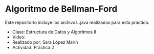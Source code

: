 # Algoritmo de Bellman-Ford

Este repositorio incluye los archivos .java realizados para esta práctica.

- Clase: Estructura de Datos y Algoritmos II
- Video:
- Realizado por: Sara López Marín
- Actividad: Práctica 2
